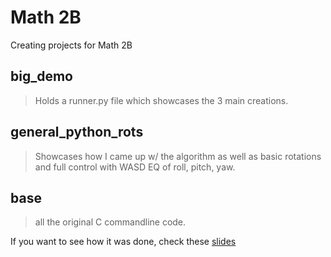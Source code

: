 # Math 2B
Creating projects for Math 2B

## big_demo
> Holds a runner.py file which showcases the 3 main creations.

## general_python_rots
> Showcases how I came up w/ the algorithm as well as basic rotations and full control with WASD EQ of roll, pitch, yaw.

## base
> all the original C commandline code.

If you want to see how it was done, check these [slides](https://docs.google.com/presentation/d/1S6Tq5zvRbTNgvMFwpLw_Dwiy8rMKnze3SVTjfmKySYc/edit?usp=sharing)
